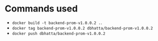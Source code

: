 # Commands used

- `docker build -t backend-prom-v1.0.0.2 .`.
- `docker tag backend-prom-v1.0.0.2 dbhatta/backend-prom-v1.0.0.2`
- `docker push dbhatta/backend-prom-v1.0.0.2`